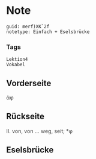 # Note
```
guid: merf)XK`2f
notetype: Einfach + Eselsbrücke
```

### Tags
```
Lektion4
Vokabel
```

## Vorderseite
<span style="color: rgb(62, 62, 62);">ἀφ</span>

## Rückseite
<span style="color: rgb(62, 62, 62);">II. von, von ... weg, seit; *φ</span>

## Eselsbrücke

